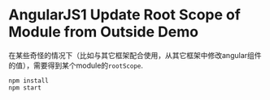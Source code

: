 AngularJS1 Update Root Scope of Module from Outside Demo
========================================================

在某些奇怪的情况下（比如与其它框架配合使用，从其它框架中修改angular组件的值），需要得到某个module的`rootScope`.

```
npm install
npm start
```
